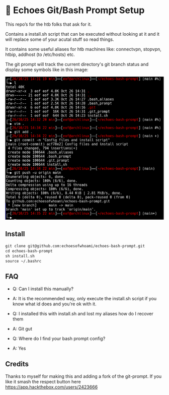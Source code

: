 # 🐚 Echoes Git/Bash Prompt Setup

This repo’s for the htb folks that ask for it.

Contains a install.sh script that can be executed without looking at it and it will replace some of your acutal stuff so read things.

It contains some useful aliases for htb machines like: connectvpn, stopvpn, htbip, addhost (to /etc/hosts) etc.

The git prompt will track the current directory's git branch status and display some symbols like in this image:

![Prompt image](assets/prompt.png "Prompt image")

## Install
```
git clone git@github.com:echoesofwhoami/echoes-bash-prompt.git
cd echoes-bash-prompt
sh install.sh
source ~/.bashrc
```

## FAQ
- Q: Can I install this manually?
- A: It is the recommended way, only execute the install.sh script if you know what id does and you're ok with it.

- Q: I installed this with install.sh and lost my aliases how do I recover them
- A: Git gut

- Q: Where do I find your bash prompt config?
- A: Yes

## Credits
Thanks to myself for making this and adding a fork of the git-prompt.
If you like it smash the respect button here https://app.hackthebox.com/users/2423666
